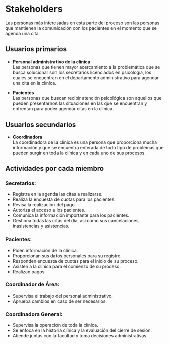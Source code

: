 # Stakeholders

Las personas más interesadas en esta parte del proceso son las personas que mantienen la comunicación con los pacientes en el momento que se agenda una cita.

## Usuarios primarios

- **Personal administrativo de la clínica**  
  Las personas que tienen mayor acercamiento a la problemática que se busca solucionar son los secretarios licenciados en psicología, los cuales se encuentran en el departamento administrativo para agendar una cita en la clínica.  

- **Pacientes**  
  Las personas que buscan recibir atención psicológica son aquellos que pueden presentarnos las situaciones en las que se encuentran y enfrentan para poder agendar citas en la clínica.  

## Usuarios secundarios

- **Coordinadora**  
  La coordinadora de la clínica es una persona que proporciona mucha información y que se encuentra enterada de todo tipo de problemas que pueden surgir en toda la clínica y en cada uno de sus procesos.  

## Actividades por cada miembro

### Secretarios:
- Registra en la agenda las citas a realizarse.
- Realiza la encuesta de cuotas para los pacientes.
- Revisa la realización del pago.
- Autoriza el acceso a los pacientes.
- Comunica la información importante para los pacientes.
- Gestiona todas las citas del día, así como sus cancelaciones, inasistencias y asistencias.

### Pacientes:
- Piden información de la clínica.
- Proporcionan sus datos personales para su registro.
- Responden encuesta de cuotas para el inicio de su proceso.
- Asisten a la clínica para el comienzo de su proceso.
- Realizan pagos.

### Coordinador de Área:
- Supervisa el trabajo del personal administrativo.
- Aprueba cambios en caso de ser necesarios.

### Coordinadora General:
- Supervisa la operación de toda la clínica.
- Se enfoca en la historia clínica y la evaluación del cierre de sesión.
- Atiende juntas con la facultad y toma decisiones administrativas.
